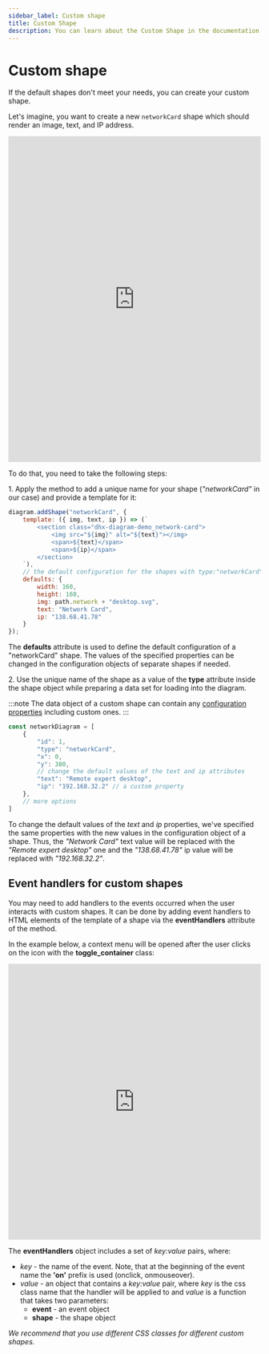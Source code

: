 ```yaml
---
sidebar_label: Custom shape
title: Custom Shape
description: You can learn about the Custom Shape in the documentation of the DHTMLX JavaScript Diagram library. Browse developer guides and API reference, try out code examples and live demos, and download a free 30-day evaluation version of DHTMLX Diagram.
---
```


# Custom shape

If the default shapes don't meet your needs, you can create your custom shape.

Let's imagine, you want to create a new `networkCard` shape which should render an image, text, and IP address.

<iframe src="https://snippet.dhtmlx.com/u1xqyo9w?mode=result" frameborder="0" class="snippet_iframe" width="100%" height="650"></iframe>

To do that, you need to take the following steps:

1\. Apply the [](../api/diagram/addshape_method.md) method to add a unique name for your shape (*"networkCard"* in our case) and provide a template for it:

~~~jsx
diagram.addShape("networkCard", {
    template: ({ img, text, ip }) => (`
        <section class="dhx-diagram-demo_network-card">
            <img src="${img}" alt="${text}"></img>
            <span>${text}</span>
            <span>${ip}</span>
        </section>
    `),
    // the default configuration for the shapes with type:"networkCard"
    defaults: {
        width: 160,
        height: 160,
        img: path.network + "desktop.svg",
        text: "Network Card",
        ip: "138.68.41.78"
    }
});
~~~

The **defaults** attribute is used to define the default configuration of a "networkCard" shape. The values of the specified properties can be changed in the configuration objects of separate shapes if needed.

2\. Use the unique name of the shape as a value of the **type** attribute inside the shape object while preparing a data set for loading into the diagram.

:::note
The data object of a custom shape can contain any [configuration properties](/shapes/configuration_properties/) including custom ones.
:::

~~~jsx
const networkDiagram = [
    {
        "id": 1,
        "type": "networkCard",
        "x": 0,
        "y": 380,
        // change the default values of the text and ip attributes
        "text": "Remote expert desktop",
        "ip": "192.168.32.2" // a custom property
    },
    // more options
]
~~~

To change the default values of the *text* and *ip* properties, we've specified the same properties with the new values in the configuration object of a shape. 
Thus, the *"Network Card"* text value will be replaced with the *"Remote expert desktop"* one and the *"138.68.41.78"* ip value will be replaced with *"192.168.32.2"*.

## Event handlers for custom shapes

You may need to add handlers to the events occurred when the user interacts with custom shapes. It can be done by adding event handlers to HTML elements of the template of a shape via the **eventHandlers** attribute of the [](../api/diagram/addshape_method.md) method. 

In the example below, a context menu will be opened after the user clicks on the icon with the **toggle_container** class:

<iframe src="https://snippet.dhtmlx.com/8fubjmlz?mode=js" frameborder="0" class="snippet_iframe" width="100%" height="550"></iframe>

The **eventHandlers** object includes a set of *key:value* pairs, where:

- *key* - the name of the event. Note, that at the beginning of the event name the **'on'** prefix is used (onclick, onmouseover).
- *value* - an object that contains a *key:value* pair, where *key* is the css class name that the handler will be applied to and *value* is a function that takes two parameters:
	- **event** - an event object
	- **shape** - the shape object

*We recommend that you use different CSS classes for different custom shapes.*
